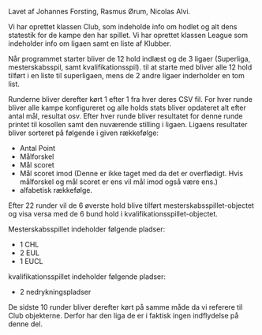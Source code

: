 Lavet af Johannes Forsting, Rasmus Ørum, Nicolas Alvi.

Vi har oprettet klassen Club, som indeholde info om hodlet og alt dens statestik for de kampe den har spillet.
Vi har oprettet klassen League som indeholder info om ligaen samt en liste af Klubber. 

Når programmet starter bliver de 12 hold indlæst og de 3 ligaer (Superliga, mesterskabsspil, samt kvalifikationsspil).
til at starte med bliver alle 12 hold tilført i en liste til superligaen, mens de 2 andre ligaer inderholder en tom list.

Runderne bliver derefter kørt 1 efter 1 fra hver deres CSV fil. For hver runde bliver alle kampe konfigureret og alle holds stats bliver opdateret alt efter antal mål, resultat osv.
Efter hver runde bliver resultatet for denne runde printet til kosollen samt den nuværende stilling i ligaen.
Ligaens resultater bliver sorteret på følgende i given rækkefølge:

- Antal Point
- Målforskel
- Mål scoret
- Mål scoret imod (Denne er ikke taget med da det er overflødigt. Hvis målforskel og mål scoret er ens vil mål imod også være ens.)
- alfabetisk rækkefølge.

Efter 22 runder vil de 6 øverste hold blive tilført mesterskabsspillet-objectet og visa versa med de 6 bund hold i kvalifikationsspillet-objectet.

Mesterskabsspillet indeholder følgende pladser:
- 1 CHL
- 2 EUL
- 1 EUCL

kvalifikationsspillet indeholder følgende pladser:
- 2 nedrykningspladser

De sidste 10 runder bliver derefter kørt på samme måde da vi referere til Club objekterne. Derfor har den liga de er i faktisk ingen indflydelse på denne del.
